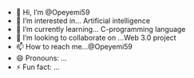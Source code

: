 - 👋 Hi, I’m @Opeyemi59
- 👀 I’m interested in... Artificial intelligence 
- 🌱 I’m currently learning... C-programming language 
- 💞️ I’m looking to collaborate on ...Web 3.0 project 
- 📫 How to reach me...@Opeyemi59 
- 😄 Pronouns: ...
- ⚡ Fun fact: ...

<!---
Opeyemi59/Opeyemi59 is a ✨ special ✨ repository because its `README.md` (this file) appears on your GitHub profile.
You can click the Preview link to take a look at your changes.
--->
